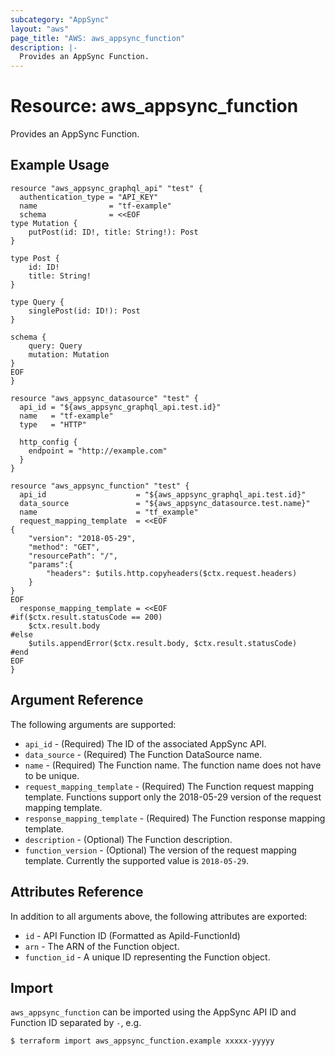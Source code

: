 ```yaml
---
subcategory: "AppSync"
layout: "aws"
page_title: "AWS: aws_appsync_function"
description: |-
  Provides an AppSync Function.
---
```


# Resource: aws_appsync_function

Provides an AppSync Function.

## Example Usage

```hcl
resource "aws_appsync_graphql_api" "test" {
  authentication_type = "API_KEY"
  name                = "tf-example"
  schema              = <<EOF
type Mutation {
    putPost(id: ID!, title: String!): Post
}

type Post {
    id: ID!
    title: String!
}

type Query {
    singlePost(id: ID!): Post
}

schema {
    query: Query
    mutation: Mutation
}
EOF
}

resource "aws_appsync_datasource" "test" {
  api_id = "${aws_appsync_graphql_api.test.id}"
  name   = "tf-example"
  type   = "HTTP"

  http_config {
    endpoint = "http://example.com"
  }
}

resource "aws_appsync_function" "test" {
  api_id                    = "${aws_appsync_graphql_api.test.id}"
  data_source               = "${aws_appsync_datasource.test.name}"
  name                      = "tf_example"
  request_mapping_template  = <<EOF
{
    "version": "2018-05-29",
    "method": "GET",
    "resourcePath": "/",
    "params":{
        "headers": $utils.http.copyheaders($ctx.request.headers)
    }
}
EOF
  response_mapping_template = <<EOF
#if($ctx.result.statusCode == 200)
    $ctx.result.body
#else
    $utils.appendError($ctx.result.body, $ctx.result.statusCode)
#end
EOF
}

```

## Argument Reference

The following arguments are supported:

* `api_id` - (Required) The ID of the associated AppSync API.
* `data_source` - (Required) The Function DataSource name.
* `name` - (Required) The Function name. The function name does not have to be unique.
* `request_mapping_template` - (Required) The Function request mapping template. Functions support only the 2018-05-29 version of the request mapping template.
* `response_mapping_template` - (Required) The Function response mapping template.
* `description` - (Optional) The Function description.
* `function_version` - (Optional) The version of the request mapping template. Currently the supported value is `2018-05-29`.

## Attributes Reference

In addition to all arguments above, the following attributes are exported:

* `id` - API Function ID (Formatted as ApiId-FunctionId)
* `arn` - The ARN of the Function object.
* `function_id` - A unique ID representing the Function object.

## Import

`aws_appsync_function` can be imported using the AppSync API ID and Function ID separated by `-`, e.g.

```
$ terraform import aws_appsync_function.example xxxxx-yyyyy
```
